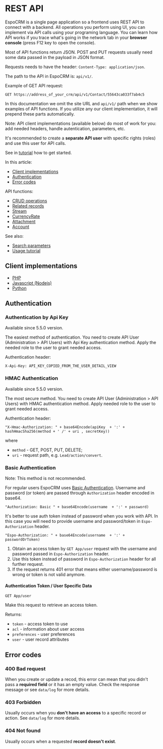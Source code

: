 # REST API

EspoCRM is a single page application so a frontend uses REST API to connect with a backend. 
All operations you perform using UI, you can implement via API calls using your programing language. 
You can learn how API works if you trace what's going in the network tab in your **browser console** (press F12 key to open the console).

Most of API functions return JSON. POST and PUT requests usually need some data passed in the payload in JSON format.

Requests needs to have the header: `Content-Type: application/json`.

The path to the API in EspoCRM is: `api/v1/`. 

Example of GET API request: 

```
GET https://address_of_your_crm/api/v1/Contact/55643ca033f7ab4c5
```

In this documentation we omit the site URL and `api/v1/` path when we show examples of API functions. If you utilize any our client implementation, it will prepend these parts automatically.

Note: API client implementations (available below) do most of work for you: add needed headers, handle autentication, parameters, etc.

It's recommended to create a **separate API user** with specific rights (roles) and use this user for API calls.

See in [tutorial](api-tutorial.md) how to get started.

In this article:

* [Client implementations](#client-implementations)
* [Authentication](#authentication)
* [Error codes](#error-codes)

API functions:

* [CRUD operations](api/crud.md)
* [Related records](api/relationships.md)
* [Stream](api/stream.md)
* [CurrencyRate](api/currency-rate.md)
* [Attachment](api/attachment.md)
* [Account](api/account.md)

See also:

* [Search parameters](api-search-params.md)
* [Usage tutorial](api-tutorial.md)

## Client implementations

* [PHP](api-client-php.md)
* [Javascript (Nodejs)](api-client-js.md)
* [Python](api-client-python.md)


## Authentication

### Authentication by Api Key

Available since 5.5.0 version.

The easiest method of authentication. You need to create API User (Administration > API Users) with Api Key authentication method. Apply the needed role to the user to grant needed access.

Authentication header:

`X-Api-Key: API_KEY_COPIED_FROM_THE_USER_DETAIL_VIEW`


### HMAC Authentication

Available since 5.5.0 version.

The most secure method. You need to create API User (Administration > API Users) with HMAC authentication method. Apply needed role to the user to grant needed access.

Authentication header:

```
"X-Hmac-Authorization: " + base64Encode(apiKey  + ':' + hashHmacSha256(method + ' /' + uri , secretKey))
```
where

* `method` - GET, POST, PUT, DELETE;
* `uri` - request path, e.g. `Lead/action/convert`.

### Basic Authentication

Note: This method is not recommended.

For regular users EspoCRM uses [Basic Authentication](http://en.wikipedia.org/wiki/Basic_access_authentication). Username and password (or token) are passed through `Authorization` header encoded in base64.

`"Authorization: Basic " + base64Encode(username  + ':' + password)`


It's better to use auth token instead of password when you work with API. In this case you will need to provide username and password/token in `Espo-Authorization` header.
```
"Espo-Authorization: " + base64Encode(username  + ':' + passwordOrToken)
```

1. Obtain an access token by `GET App/user` request with the username and password passed in `Espo-Authorization` header.
2. Use this token instead of password in `Espo-Authorization` header for all further request.
3. If the request returns 401 error that means either username/password is wrong or token is not valid anymore.

#### Authentication Token / User Specific Data

`GET App/user`

Make this request to retrieve an access token.

Returns:

* `token` - access token to use
* `acl` - information about user access
* `preferences` - user preferences
* `user` - user record attributes

## Error codes

### 400 Bad request

When you create or update a recod, this error can mean that you didn't pass a **required field** or it has an empty value. Check the response message or see `data/log` for more details.

### 403 Forbidden

Usually occurs when you **don't have an access** to a specific record or action. See `data/log` for more details.

### 404 Not found

Usually occurs when a requested **record doesn't exist**.
